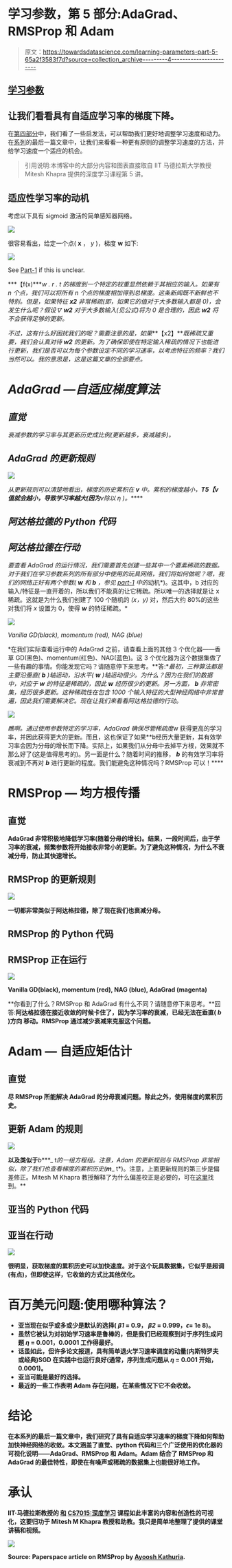 # 学习参数，第 5 部分:AdaGrad、RMSProp 和 Adam

> 原文：<https://towardsdatascience.com/learning-parameters-part-5-65a2f3583f7d?source=collection_archive---------4----------------------->

## [学习参数](https://medium.com/tag/learning-parameters/latest)

## 让我们看看具有自适应学习率的梯度下降。

在[第四部分](/learning-parameters-part-4-6a18d1d3000b)中，我们看了一些启发法，可以帮助我们更好地调整学习速度和动力。在[系列](https://medium.com/tag/learning-parameters/latest)的最后一篇文章中，让我们来看看一种更有原则的调整学习速度的方法，并给学习速度一个适应的机会。

> 引用说明:本博客中的大部分内容和图表直接取自 IIT 马德拉斯大学教授 Mitesh Khapra 提供的深度学习课程第 5 讲。

## 适应性学习率的动机

考虑以下具有 sigmoid 激活的简单感知器网络。

![](img/b3e77107b518fc5facb8aa8df6dc2320.png)

很容易看出，给定一个点( **x** ， *y* )，梯度 **w** 如下:

![](img/dc736a735335ae2f4c68d83ec5078b06.png)

See [Part-1](/learning-parameters-part-1-eb3e8bb9ffbb) if this is unclear.

***【f(x)****w . r . t 的梯度到一个特定的权重显然依赖于其相应的输入。如果有 *n* 个点，我们可以将所有 *n* 个点的梯度相加得到总梯度。这条新闻既不新鲜也不特别。但是，如果特征 ***x2*** 非常稀疏(即，如果它的值对于大多数输入都是 0)，会发生什么呢？假设∇ ***w2*** 对于大多数输入(见公式)将为 0 是合理的，因此 ***w2*** 将不会获得足够的更新。*

*不过，这有什么好困扰我们的呢？需要注意的是，如果***【x2】***既稀疏又重要，我们会认真对待 ***w2*** 的更新。为了确保即使在特定输入稀疏的情况下也能进行更新，我们是否可以为每个参数设定不同的学习速率，以考虑特征的频率？我们当然可以。我的意思是，这是这篇文章的全部要点。*

# ***AdaGrad —自适应梯度算法***

## *直觉*

*衰减参数的学习率与其更新历史成比例(更新越多，衰减越多)。*

## *AdaGrad 的更新规则*

*![](img/2e32acecc9dfef78d72dcb5fc9046289.png)*

*从更新规则可以清楚地看出，梯度的历史累积在 ***v*** 中。累积的梯度越小，**T5【v值就会越小，导致学习率越大(因为**v除以 *η* )。*****

## *阿达格拉德的 Python 代码*

## *阿达格拉德在行动*

*要查看 AdaGrad 的运行情况，我们需要首先创建一些其中一个要素稀疏的数据。对于我们在学习参数系列的所有部分中使用的玩具网络，我们将如何做呢？嗯，我们的网络正好有两个参数( ***w*** 和 ***b*** ，参见 [part-1](/learning-parameters-part-1-eb3e8bb9ffbb) 中的*动机*)。这其中，b 对应的输入/特征是一直开着的，所以我们不能真的让它稀疏。所以唯一的选择就是让 x 稀疏。这就是为什么我们创建了 100 个随机的 *(x，y)* 对，然后大约 80%的这些对我们将 *x* 设置为 0，使得 ***w*** 的特征稀疏。*

*![](img/2b7a8c1f36a550b0ecfc54f9c5b3de26.png)*

*Vanilla GD(black), momentum (red), NAG (blue)*

*在我们实际查看运行中的 AdaGrad 之前，请查看上面的其他 3 个优化器——香草 GD(黑色)、momentum(红色)、NAG(蓝色)。这 3 个优化器为这个数据集做了一些有趣的事情。你能发现它吗？请随意停下来思考。**答:**最初，三种算法都是主要沿垂直( ***b*** )轴运动，沿水平( ***w*** )轴运动很少。为什么？因为在我们的数据中，对应于 ***w*** 的特征是稀疏的，因此 ***w*** 经历很少的更新。另一方面， ***b*** 非常密集，经历很多更新。这种稀疏性在包含 1000 个输入特征的大型神经网络中非常普遍，因此我们需要解决它。现在让我们来看看阿达格拉德的行动。*

*![](img/6552cdcbacfd5810986a889c01cb51bb.png)*

*瞧啊。通过使用参数特定的学习率，AdaGrad 确保尽管稀疏度*w 获得更高的学习率，并因此获得更大的更新。而且，这也保证了如果**b经历大量更新，其有效学习率会因为分母的增长而下降。实际上，如果我们从分母中去掉平方根，效果就不那么好了(这是值得思考的)。另一面是什么？随着时间的推移， ***b*** 的有效学习率将衰减到不再对 ***b*** 进行更新的程度。我们能避免这种情况吗？RMSProp 可以！****

# **RMSProp — **均方根传播****

## **直觉**

**AdaGrad 非常积极地降低学习率(随着分母的增长)。结果，一段时间后，由于学习率的衰减，频繁参数将开始接收非常小的更新。为了避免这种情况，为什么不衰减分母，防止其快速增长。**

## **RMSProp 的更新规则**

**![](img/c683c13895af3e2d1b7b03b16b4a1316.png)**

**一切都非常类似于阿达格拉德，除了现在我们也衰减分母。**

## **RMSProp 的 Python 代码**

## **RMSProp 正在运行**

**![](img/a425e7f0f2f79723423c80d9e9e3388a.png)**

**Vanilla GD(black), momentum (red), NAG (blue), AdaGrad (magenta)**

**你看到了什么？RMSProp 和 AdaGrad 有什么不同？请随意停下来思考。**回答:**阿达格拉德在接近收敛的时候卡住了，因为学习率的衰减，已经无法在垂直( ***b*** )方向
移动。RMSProp 通过减少衰减来克服这个问题。**

# **Adam — **自适应矩估计****

## ****直觉****

**尽 RMSProp 所能解决 AdaGrad 的分母衰减问题。除此之外，使用梯度的累积历史。**

## **更新 Adam 的规则**

**![](img/b53268d38e4a10c45ee0a48b5ed300ae.png)**

**以及类似于***b****_ t*的一组方程组。注意，Adam 的更新规则与 RMSProp 非常相似，除了我们也查看梯度的累积历史(***m****_ t*)。注意，上面更新规则的第三步是偏差修正。Mitesh M Khapra 教授解释了为什么偏差校正是必要的，可在[这里](https://www.youtube.com/watch?v=-0ZMU-gnm2g)找到。**

## **亚当的 Python 代码**

## **亚当在行动**

**![](img/53fa589dcd24ec832460fb9fe30d5b6a.png)**

**很明显，获取梯度的累积历史可以加快速度。对于这个玩具数据集，它似乎是超调(有点)，但即使这样，它收敛的方式比其他优化。**

# **百万美元问题:使用哪种算法？**

*   **亚当现在似乎或多或少是默认的选择( *β1* = 0.9， *β2* = 0.999，*ϵ*= 1e 8)。**
*   **虽然它被认为对初始学习速率是鲁棒的，但是我们已经观察到对于序列生成问题 *η* = 0.001，0.0001 工作得最好。**
*   **话虽如此，但许多论文报道，具有简单退火学习速率调度的动量(内斯特罗夫或经典)SGD 在实践中也运行良好(通常，序列生成问题从 *η* = 0.001 开始，0.0001)。**
*   **亚当可能是最好的选择。**
*   **最近的一些工作表明 Adam 存在问题，在某些情况下它不会收敛。**

# **结论**

**在本系列的最后一篇文章中，我们研究了具有自适应学习速率的梯度下降如何帮助加快神经网络的收敛。本文涵盖了直觉、python 代码和三个广泛使用的优化器的可视化说明——AdaGrad、RMSProp 和 Adam。Adam 结合了 RMSProp 和 AdaGrad 的最佳特性，即使在有噪声或稀疏的数据集上也能很好地工作。**

# **承认**

**IIT·马德拉斯教授的 [**和**](https://www.cse.iitm.ac.in/~miteshk/) **[**CS7015:深度学习**](https://www.cse.iitm.ac.in/~miteshk/CS7015.html) 课程如此丰富的内容和创造性的可视化，这要归功于 Mitesh M Khapra** 教授和助教。我只是简单地整理了提供的课堂讲稿和视频。**

**![](img/000199b8e4919d7f7011bd2f6a551f3e.png)**

****Source:** Paperspace article on RMSProp by [Ayoosh Kathuria](https://blog.paperspace.com/intro-to-optimization-momentum-rmsprop-adam/).**